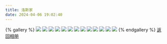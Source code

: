 ```yaml
---
title: 洛斯家
date: 2024-04-06 19:02:40
---
```

{% gallery %}
![](https://pic1.zhimg.com/80/v2-3c55eac46693ae03df62047a39f6e797_1440w.png)
![](https://pic1.zhimg.com/80/v2-209b31d5eeca35b6404fccd1de3b7a53_1440w.png)
![](https://pic1.zhimg.com/80/v2-3b6b5da07bfcd0469ee82534d69819be_1440w.png)
![](https://pic1.zhimg.com/80/v2-173d9d162de02f01f8af3b6947c4a694_1440w.png)
![](https://pic1.zhimg.com/80/v2-cdddd4627cf94557ba9d8d6fa1074ffb_1440w.png)
![](https://pic1.zhimg.com/80/v2-b95596ee9b4a08767d52467f017748d0_1440w.png)
![](https://pic1.zhimg.com/80/v2-43d2bb808eb3976755312ebf68ba0938_1440w.png)
![](https://pic1.zhimg.com/80/v2-cd4f0c48a54efe9c88f61c7eac2a731b_1440w.png)
![](https://pic1.zhimg.com/80/v2-0196753f243a15d485402280aa7ba3cf_1440w.png)
![](https://pic1.zhimg.com/80/v2-fb6c16671cfcfeb984078ff45cf75713_1440w.png)
![](https://pic1.zhimg.com/80/v2-f11e151ce8487dad46f5b9b099ee5809_1440w.png)
![](https://pic1.zhimg.com/80/v2-77ad199245bf13137096b4ca35889228_1440w.png)
![](https://pic1.zhimg.com/80/v2-009b84ebfa9114417fd9a5cd4f06ada5_1440w.png)
{% endgallery %}
[返回相册](/Gallery)